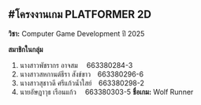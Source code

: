 #โครงงานเกม PLATFORMER 2D
---

**วิชา:** Computer Game Development ปี 2025  

**สมาชิกในกลุ่ม**  
1. นางสาวพัชรากร อาจสม     663380284-3  
2. นางสาวสหกานต์ธีรา สังข์ขาว 663380296-6  
3. นางสาวสุชาวดี ศรีแก้วน้ำใสย์ 663380298-2  
4. นายอัษฎาวุธ เรือนแก้ว      663380303-5
**ชื่อเกม:** Wolf Runner
